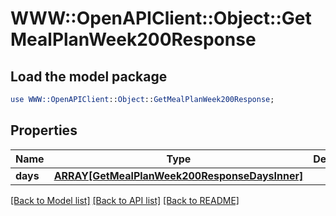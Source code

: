 # WWW::OpenAPIClient::Object::GetMealPlanWeek200Response

## Load the model package
```perl
use WWW::OpenAPIClient::Object::GetMealPlanWeek200Response;
```

## Properties
Name | Type | Description | Notes
------------ | ------------- | ------------- | -------------
**days** | [**ARRAY[GetMealPlanWeek200ResponseDaysInner]**](GetMealPlanWeek200ResponseDaysInner.md) |  | 

[[Back to Model list]](../README.md#documentation-for-models) [[Back to API list]](../README.md#documentation-for-api-endpoints) [[Back to README]](../README.md)


